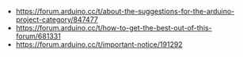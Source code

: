 - https://forum.arduino.cc/t/about-the-suggestions-for-the-arduino-project-category/847477
- https://forum.arduino.cc/t/how-to-get-the-best-out-of-this-forum/681331
- https://forum.arduino.cc/t/important-notice/191292
